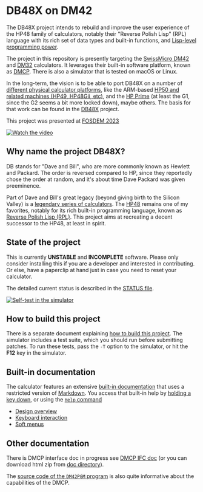 # DB48X on DM42

The DB48X project intends to rebuild and improve the user experience of the
HP48 family of calculators, notably their "Reverse Polish Lisp" (RPL)
language with its rich set of data types and built-in functions, and
[Lisp-level programming power](http://www.paulgraham.com/avg.html).

The project in this repository is presently targeting the
[SwissMicro DM42](https://www.swissmicros.com/product/dm42) and
[DM32](https://www.swissmicros.com/product/dm42) calculators. It leverages their
built-in software platform, known as
[DMCP](https://technical.swissmicros.com/dmcp/doc/DMCP-ifc-html/). There is also
a simulator that is tested on macOS or Linux.

In the long-term, the vision is to be able to port DB48X on a number of
[different physical calculator platforms](https://www.youtube.com/watch?v=34pPycq8ia8),
like the ARM-based
[HP50 and related machines (HP49, HP48Gii, etc)](https://en.wikipedia.org/wiki/HP_49/50_series),
and the [HP Prime](https://en.wikipedia.org/wiki/HP_Prime)
(at least the G1, since the G2 seems a bit more locked down), maybe others.
The basis for that work can be found in the [DB48X](../db48x) project.

This project was presented at [FOSDEM 2023][fosdem]

[fosdem]: https://fosdem.org/2023/schedule/event/reversepolishlisp/

[![Watch the video](https://img.youtube.com/vi/ea_ybeslGpA/maxresdefault.jpg)](https://youtu.be/ea_ybeslGpA)


## Why name the project DB48X?

DB stands for "Dave and Bill", who are more commonly known as Hewlett and
Packard. The order is reversed compared to HP, since they reportedly chose the
order at random, and it's about time Dave Packard was given preeminence.

Part of Dave and Bill's great legacy (beyond giving birth to the Silicon Valley)
is a [legendary series of calculators](https://www.hpmuseum.org).
The [HP48](https://en.wikipedia.org/wiki/HP_48_series) remains one of my
favorites, notably for its rich built-in programming language, known as [Reverse
Polish Lisp (RPL)](https://en.wikipedia.org/wiki/RPL_(programming_language)).
This project aims at recreating a decent successor to the HP48, at least in
spirit.


## State of the project

This is currently **UNSTABLE** and **INCOMPLETE** software. Please only consider
installing this if you are a developer and interested in contributing. Or else,
have a paperclip at hand just in case you need to reset your calculator.

The detailed current status is described in the [STATUS file](STATUS.md).

[![Self-test in the simulator](http://img.youtube.com/vi/vT-I3UlROtA/0.jpg)](https://www.youtube.com/watch?v=vT-I3UlROtA "Self-test demo")


## How to build this project

There is a separate document explaining [how to build this project](BUILD.md).
The simulator includes a test suite, which you should run before submitting
patches. To run these tests, pass the `-T` option to the simulator, or hit the
**F12** key in the simulator.


## Built-in documentation

The calculator features an extensive [built-in documentation](help/db48x.md)
that uses a restricted version of [Markdown](https://www.markdownguide.org).
You access that built-in help by [holding a key down](help/db48x.md#help), or
using the [`Help` command](doc/commands/system.md#help)

* [Design overview](help/db48x.md#design-overview)
* [Keyboard interaction](help/db48x.md#keyboard-interaction)
* [Soft menus](help/db48x.md#soft-menus)


## Other documentation

There is DMCP interface doc in progress see [DMCP IFC doc](http://technical.swissmicros.com/dmcp/doc/DMCP-ifc-html/)
(or you can download html zip from [doc directory](http://technical.swissmicros.com/dmcp/doc/)).

The [source code of the `DM42PGM` program](https://github.com/swissmicros/DM42PGM)
is also quite informative about the capabilities of the DMCP.
